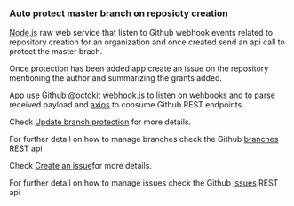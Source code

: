 
### Auto protect master branch on reposioty creation #####

[Node.js](https://nodejs.org/en/) raw web service that listen to Github webhook events related to repository creation for an organization and once created send an api call to protect the master brach.

Once protection has been added app create an issue on the repository mentioning the author and summarizing the grants added.

App use Github [@octokit](https://github.com/octokit) [webhook.js](https://github.com/octokit/webhooks.js) to listen on wehbooks and to parse received payload and [axios](https://flaviocopes.com/axios/#introduction-to-axios) to consume Github REST endpoints.

Check [Update branch protection](https://developer.github.com/v3/repos/branches/#update-branch-protection) for more details.

For further detail on how to manage branches check the Github [branches](https://developer.github.com/v3/repos/branches/) REST api

Check [Create an issue](https://developer.github.com/v3/issues/#create-an-issue)for more details.

For further detail on how to manage issues check the Github [issues](https://developer.github.com/v3/issues/) REST api

